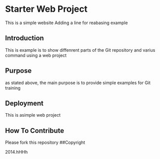 # Starter Web Project
This is a simple website
Adding a line for reabasing example
## Introduction
This is example is to show diffenrent parts of the Git repository and varius command using a web project
## Purpose
as stated above, the main purpose is to provide simple examples for Git training
## Deployment
This is asimple web project
## How To Contribute
Please fork this repository
##Copyright

2014.hHHh
